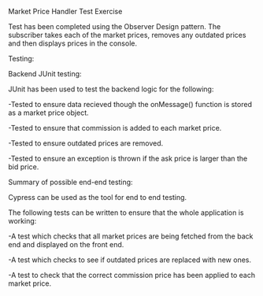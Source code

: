 Market Price Handler Test Exercise

Test has been completed using the Observer Design pattern. The subscriber takes each of the market prices, removes any outdated prices and then displays prices in the console.

Testing:

Backend JUnit testing:

JUnit has been used to test the backend logic for the following:

-Tested to ensure data recieved though the onMessage() function is stored as a market price object.

-Tested to ensure that commission is added to each market price.

-Tested to ensure outdated prices are removed.

-Tested to ensure an exception is thrown if the ask price is larger than the bid price.


Summary of possible end-end testing:

Cypress can be used as the tool for end to end testing. 

The following tests can be written to ensure that the whole application is working:

-A test which checks that all market prices are being fetched from the back end and displayed on the front end.

-A test which checks to see if outdated prices are replaced with new ones.

-A test to check that the correct commission price has been applied to each market price.
